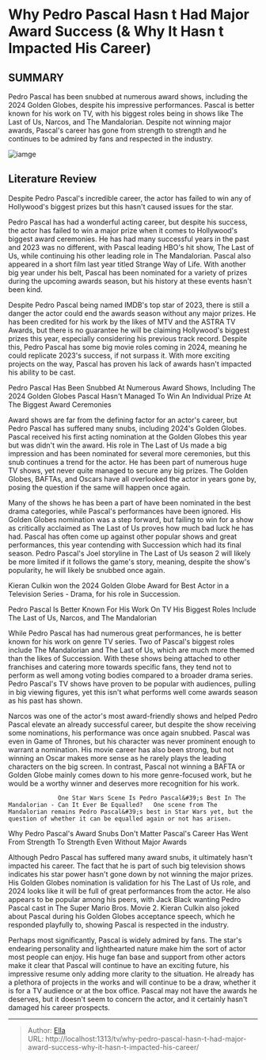 # Why Pedro Pascal Hasn t Had Major Award Success (&amp; Why It Hasn t Impacted His Career)


## SUMMARY 



  Pedro Pascal has been snubbed at numerous award shows, including the 2024 Golden Globes, despite his impressive performances.   Pascal is better known for his work on TV, with his biggest roles being in shows like The Last of Us, Narcos, and The Mandalorian.   Despite not winning major awards, Pascal&#39;s career has gone from strength to strength and he continues to be admired by fans and respected in the industry.  

![iamge](https://static1.srcdn.com/wordpress/wp-content/uploads/2024/01/pedro-pascal-from-the-last-of-us-with-multiple-awards.jpg)

## Literature Review
Despite Pedro Pascal&#39;s incredible career, the actor has failed to win any of Hollywood&#39;s biggest prizes but this hasn&#39;t caused issues for the star.




Pedro Pascal has had a wonderful acting career, but despite his success, the actor has failed to win a major prize when it comes to Hollywood&#39;s biggest award ceremonies. He has had many successful years in the past and 2023 was no different, with Pascal leading HBO&#39;s hit show, The Last of Us, while continuing his other leading role in The Mandalorian. Pascal also appeared in a short film last year titled Strange Way of Life. With another big year under his belt, Pascal has been nominated for a variety of prizes during the upcoming awards season, but his history at these events hasn&#39;t been kind.




Despite Pedro Pascal being named IMDB&#39;s top star of 2023, there is still a danger the actor could end the awards season without any major prizes. He has been credited for his work by the likes of MTV and the ASTRA TV Awards, but there is no guarantee he will be claiming Hollywood&#39;s biggest prizes this year, especially considering his previous track record. Despite this, Pedro Pascal has some big movie roles coming in 2024, meaning he could replicate 2023&#39;s success, if not surpass it. With more exciting projects on the way, Pascal has proven his lack of awards hasn&#39;t impacted his ability to be cast.


 Pedro Pascal Has Been Snubbed At Numerous Award Shows, Including The 2024 Golden Globes 
Pascal Hasn&#39;t Managed To Win An Individual Prize At The Biggest Award Ceremonies
         

Award shows are far from the defining factor for an actor&#39;s career, but Pedro Pascal has suffered many snubs, including 2024&#39;s Golden Globes. Pascal received his first acting nomination at the Golden Globes this year but was didn&#39;t win the award. His role in The Last of Us made a big impression and has been nominated for several more ceremonies, but this snub continues a trend for the actor. He has been part of numerous huge TV shows, yet never quite managed to secure any big prizes. The Golden Globes, BAFTAs, and Oscars have all overlooked the actor in years gone by, posing the question if the same will happen once again.




Many of the shows he has been a part of have been nominated in the best drama categories, while Pascal&#39;s performances have been ignored. His Golden Globes nomination was a step forward, but failing to win for a show as critically acclaimed as The Last of Us proves how much bad luck he has had. Pascal has often come up against other popular shows and great performances, this year contending with Succession which had its final season. Pedro Pascal&#39;s Joel storyline in The Last of Us season 2 will likely be more limited if it follows the game&#39;s story, meaning, despite the show&#39;s popularity, he will likely be snubbed once again.



Kieran Culkin won the 2024 Golden Globe Award for Best Actor in a Television Series - Drama, for his role in Succession.






 Pedro Pascal Is Better Known For His Work On TV 
His Biggest Roles Include The Last of Us, Narcos, and The Mandalorian
          




While Pedro Pascal has had numerous great performances, he is better known for his work on genre TV series. Two of Pascal&#39;s biggest roles include The Mandalorian and The Last of Us, which are much more themed than the likes of Succession. With these shows being attached to other franchises and catering more towards specific fans, they tend not to perform as well among voting bodies compared to a broader drama series. Pedro Pascal&#39;s TV shows have proven to be popular with audiences, pulling in big viewing figures, yet this isn&#39;t what performs well come awards season as his past has shown.

Narcos was one of the actor&#39;s most award-friendly shows and helped Pedro Pascal elevate an already successful career, but despite the show receiving some nominations, his performance was once again snubbed. Pascal was even in Game of Thrones, but his character was never prominent enough to warrant a nomination. His movie career has also been strong, but not winning an Oscar makes more sense as he rarely plays the leading characters on the big screen. In contrast, Pascal not winning a BAFTA or Golden Globe mainly comes down to his more genre-focused work, but he would be a worthy winner and deserves more recognition for his work.




                  One Star Wars Scene Is Pedro Pascal&#39;s Best In The Mandalorian - Can It Ever Be Equalled?   One scene from The Mandalorian remains Pedro Pascal&#39;s best in Star Wars yet, but the question of whether it can be equalled again or not has arisen.    



 Why Pedro Pascal&#39;s Award Snubs Don&#39;t Matter 
Pascal&#39;s Career Has Went From Strength To Strength Even Without Major Awards
          

Although Pedro Pascal has suffered many award snubs, it ultimately hasn&#39;t impacted his career. The fact that he is part of such big television shows indicates his star power hasn&#39;t gone down by not winning the major prizes. His Golden Globes nomination is validation for his The Last of Us role, and 2024 looks like it will be full of great performances from the actor. He also appears to be popular among his peers, with Jack Black wanting Pedro Pascal cast in The Super Mario Bros. Movie 2. Kieran Culkin also joked about Pascal during his Golden Globes acceptance speech, which he responded playfully to, showing Pascal is respected in the industry.




Perhaps most significantly, Pascal is widely admired by fans. The star&#39;s endearing personality and lighthearted nature make him the sort of actor most people can enjoy. His huge fan base and support from other actors make it clear that Pascal will continue to have an exciting future, his impressive resume only adding more clarity to the situation. He already has a plethora of projects in the works and will continue to be a draw, whether it is for a TV audience or at the box office. Pascal may not have the awards he deserves, but it doesn&#39;t seem to concern the actor, and it certainly hasn&#39;t damaged his career prospects.



---

> Author: [Ella](https://instagram.hk.cn/)  
> URL: http://localhost:1313/tv/why-pedro-pascal-hasn-t-had-major-award-success-why-it-hasn-t-impacted-his-career/  

